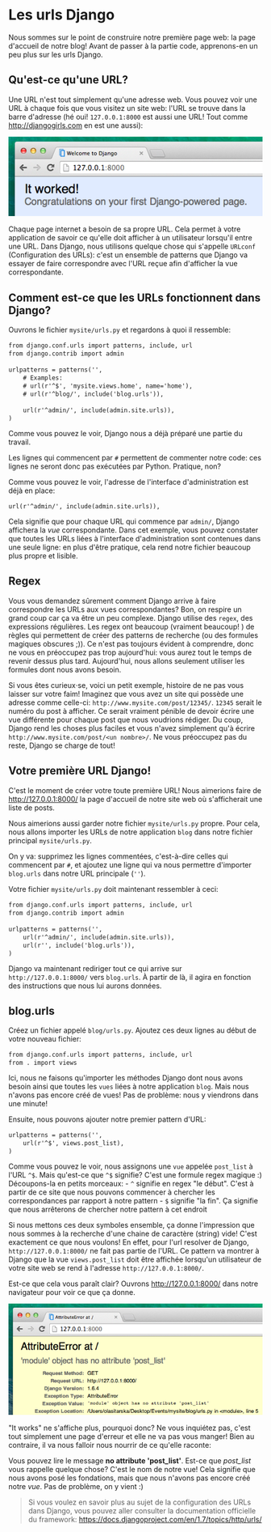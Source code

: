 # Les urls Django

Nous sommes sur le point de construire notre première page web: la page d'accueil de notre blog! Avant de passer à la partie code, apprenons-en un peu plus sur les urls Django.

## Qu'est-ce qu'une URL?

Une URL n'est tout simplement qu'une adresse web. Vous pouvez voir une URL à chaque fois que vous visitez un site web: l'URL se trouve dans la barre d'adresse (hé oui! `127.0.0.1:8000` est aussi une URL! Tout comme http://djangogirls.com en est une aussi):

![Url][1]

 [1]: images/url.png

Chaque page internet a besoin de sa propre URL. Cela permet à votre application de savoir ce qu'elle doit afficher à un utilisateur lorsqu'il entre une URL. Dans Django, nous utilisons quelque chose qui s'appelle `URLconf` (Configuration des URLs): c'est un ensemble de patterns que Django va essayer de faire correspondre avec l'URL reçue afin d'afficher la vue correspondante.

## Comment est-ce que les URLs fonctionnent dans Django?

Ouvrons le fichier `mysite/urls.py` et regardons à quoi il ressemble:

    from django.conf.urls import patterns, include, url
    from django.contrib import admin
    
    urlpatterns = patterns('',
        # Examples:
        # url(r'^$', 'mysite.views.home', name='home'),
        # url(r'^blog/', include('blog.urls')),
    
        url(r'^admin/', include(admin.site.urls)),
    )
    

Comme vous pouvez le voir, Django nous a déjà préparé une partie du travail.

Les lignes qui commencent par `#` permettent de commenter notre code: ces lignes ne seront donc pas exécutées par Python. Pratique, non?

Comme vous pouvez le voir, l'adresse de l'interface d'administration est déjà en place:

    url(r'^admin/', include(admin.site.urls)),
    

Cela signifie que pour chaque URL qui commence par `admin/`, Django affichera la *vue* correspondante. Dans cet exemple, vous pouvez constater que toutes les URLs liées à l'interface d'administration sont contenues dans une seule ligne: en plus d'être pratique, cela rend notre fichier beaucoup plus propre et lisible.

## Regex

Vous vous demandez sûrement comment Django arrive à faire correspondre les URLs aux vues correspondantes? Bon, on respire un grand coup car ça va être un peu complexe. Django utilise des `regex`, des expressions régulières. Les regex ont beaucoup (vraiment beaucoup! ) de règles qui permettent de créer des patterns de recherche (ou des formules magiques obscures ;)). Ce n'est pas toujours évident à comprendre, donc ne vous en préoccupez pas trop aujourd'hui: vous aurez tout le temps de revenir dessus plus tard. Aujourd'hui, nous allons seulement utiliser les formules dont nous avons besoin.

Si vous êtes curieux⋅se, voici un petit exemple, histoire de ne pas vous laisser sur votre faim! Imaginez que vous avez un site qui possède une adresse comme celle-ci: `http://www.mysite.com/post/12345/`. `12345` serait le numéro du post à afficher. Ce serait vraiment pénible de devoir écrire une vue différente pour chaque post que nous voudrions rédiger. Du coup, Django rend les choses plus faciles et vous n'avez simplement qu'à écrire `http://www.mysite.com/post/<un nombre>/`. Ne vous préoccupez pas du reste, Django se charge de tout!

## Votre première URL Django!

C'est le moment de créer votre toute première URL! Nous aimerions faire de http://127.0.0.1:8000/ la page d'accueil de notre site web où s'afficherait une liste de posts.

Nous aimerions aussi garder notre fichier `mysite/urls.py` propre. Pour cela, nous allons importer les URLs de notre application `blog` dans notre fichier principal `mysite/urls.py`.

On y va: supprimez les lignes commentées, c'est-à-dire celles qui commencent par `#`, et ajoutez une ligne qui va nous permettre d'importer `blog.urls` dans notre URL principale (`''`).

Votre fichier `mysite/urls.py` doit maintenant ressembler à ceci:

    from django.conf.urls import patterns, include, url
    from django.contrib import admin
    
    urlpatterns = patterns('',
        url(r'^admin/', include(admin.site.urls)),
        url(r'', include('blog.urls')),
    )
    

Django va maintenant rediriger tout ce qui arrive sur `http://127.0.0.1:8000/` vers `blog.urls`. À partir de là, il agira en fonction des instructions que nous lui aurons données.

## blog.urls

Créez un fichier appelé `blog/urls.py`. Ajoutez ces deux lignes au début de votre nouveau fichier:

    from django.conf.urls import patterns, include, url
    from . import views
    

Ici, nous ne faisons qu'importer les méthodes Django dont nous avons besoin ainsi que toutes les `vues` liées à notre application `blog`. Mais nous n'avons pas encore créé de vues! Pas de problème: nous y viendrons dans une minute!

Ensuite, nous pouvons ajouter notre premier pattern d'URL:

    urlpatterns = patterns('',
        url(r'^$', views.post_list),
    )
    

Comme vous pouvez le voir, nous assignons une `vue` appelée `post_list` à l'URL `^$`. Mais qu'est-ce que `^$` signifie? C'est une formule regex magique :) Découpons-la en petits morceaux: - `^` signifie en regex "le début". C'est à partir de ce site que nous pouvons commencer à chercher les correspondances par rapport à notre pattern - `$` signifie "la fin". Ça signifie que nous arrêterons de chercher notre pattern à cet endroit

Si nous mettons ces deux symboles ensemble, ça donne l'impression que nous sommes à la recherche d'une chaine de caractère (string) vide! C'est exactement ce que nous voulons! En effet, pour l'url resolver de Django, `http://127.0.0.1:8000/` ne fait pas partie de l'URL. Ce pattern va montrer à Django que la vue `views.post_list` doit être affichée lorsqu'un utilisateur de votre site web se rend à l'adresse `http://127.0.0.1:8000/`.

Est-ce que cela vous paraît clair? Ouvrons http://127.0.0.1:8000/ dans notre navigateur pour voir ce que ça donne.

![Erreur][2]

 [2]: images/error1.png

"It works" ne s'affiche plus, pourquoi donc? Ne vous inquiétez pas, c'est tout simplement une page d'erreur et elle ne va pas vous manger! Bien au contraire, il va nous falloir nous nourrir de ce qu'elle raconte:

Vous pouvez lire le message **no attribute 'post_list'**. Est-ce que *post_list* vous rappelle quelque chose? C'est le nom de notre vue! Cela signifie que nous avons posé les fondations, mais que nous n'avons pas encore créé notre *vue*. Pas de problème, on y vient :)

> Si vous voulez en savoir plus au sujet de la configuration des URLs dans Django, vous pouvez aller consulter la documentation officielle du framework: https://docs.djangoproject.com/en/1.7/topics/http/urls/
